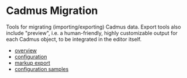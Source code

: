 # Cadmus Migration

Tools for migrating (importing/exporting) Cadmus data. Export tools also include "preview", i.e. a human-friendly, highly customizable output for each Cadmus object, to be integrated in the editor itself.

- [overview](overview.md)
- [configuration](config.md)
- [markup export](markup.md)
- [configuration samples](config-samples.md)
